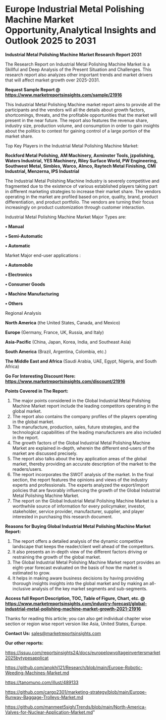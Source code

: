 # Europe Industrial Metal Polishing Machine Market Opportunity,Analytical Insights and Outlook 2025 to 2031

<strong>Industrial Metal Polishing Machine Market Research Report 2031</strong>

The Research Report on Industrial Metal Polishing Machine Market is a Skillful and Deep Analysis of the Present Situation and Challenges. This research report also analyzes other important trends and market drivers that will affect market growth over 2025-2031.

<strong>Request Sample Report @ <a href=https://www.marketreportsinsights.com/sample/21916>https://www.marketreportsinsights.com/sample/21916</a></strong>

This Industrial Metal Polishing Machine market report aims to provide all the participants and the vendors will all the details about growth factors, shortcomings, threats, and the profitable opportunities that the market will present in the near future. The report also features the revenue share, industry size, production volume, and consumption in order to gain insights about the politics to contest for gaining control of a large portion of the market share.

Top Key Players in the Industrial Metal Polishing Machine Market:

<strong>Rockford Metal Polishing, AM Machinery, Axminster Tools, jzpolishing, Waters Industrial, YES Machinery, Riley Surface World, PW Engineering, Southwest Metal, Simbles, Warco, Almco, Raytech Metal Finishing, CMI Industrial, Menzerna, IPS Industrial</strong>

The Industrial Metal Polishing Machine Industry is severely competitive and fragmented due to the existence of various established players taking part in different marketing strategies to increase their market share. The vendors operating in the market are profiled based on price, quality, brand, product differentiation, and product portfolio. The vendors are turning their focus increasingly on product customization through customer interaction.

Industrial Metal Polishing Machine Market Major Types are:

<strong>• Manual

• Semi-Automatic

• Automatic</strong>

Market Major end-user applications :

<strong>• Automobile

• Electronics

• Consumer Goods

• Machine Manufacturing

• Others</strong>

Regional Analysis

</u><strong><b>North America</b></strong> (the United States, Canada, and Mexico)

<strong><b>Europe </b></strong>(Germany, France, UK, Russia, and Italy)

<strong><b>Asia-Pacific</b></strong> (China, Japan, Korea, India, and Southeast Asia)

<strong><b>South America</b></strong> (Brazil, Argentina, Colombia, etc.)

<strong><b>The Middle East and Africa</b></strong> (Saudi Arabia, UAE, Egypt, Nigeria, and South Africa)

<strong>Go For Interesting Discount Here: <a href=https://www.marketreportsinsights.com/discount/21916>https://www.marketreportsinsights.com/discount/21916</a></strong>

<strong>Points Covered in The Report:</strong>
<ol>
  <li>The major points considered in the Global Industrial Metal Polishing Machine Market report include the leading competitors operating in the global market.</li>
  <li>The report also contains the company profiles of the players operating in the global market.</li>
  <li>The manufacture, production, sales, future strategies, and the technological capabilities of the leading manufacturers are also included in the report.</li>
  <li>The growth factors of the Global Industrial Metal Polishing Machine Market are explained in-depth, wherein the different end-users of the market are discussed precisely.</li>
  <li>The report also talks about the key application areas of the global market, thereby providing an accurate description of the market to the readers/users.</li>
  <li>The report incorporates the SWOT analysis of the market. In the final section, the report features the opinions and views of the industry experts and professionals. The experts analyzed the export/import policies that are favorably influencing the growth of the Global Industrial Metal Polishing Machine Market.</li>
  <li>The report on the Global Industrial Metal Polishing Machine Market is a worthwhile source of information for every policymaker, investor, stakeholder, service provider, manufacturer, supplier, and player interested in purchasing this research document.</li>
</ol>
<strong>Reasons for Buying Global Industrial Metal Polishing Machine Market Report:</strong>

<ol>
  <li>The report offers a detailed analysis of the dynamic competitive landscape that keeps the reader/client well ahead of the competitors.</li>
  <li>It also presents an in-depth view of the different factors driving or restraining the growth of the global market.</li>
  <li>The Global Industrial Metal Polishing Machine Market report provides an eight-year forecast evaluated on the basis of how the market is estimated to grow.</li>
  <li>It helps in making aware business decisions by having providing thorough insights insights into the global market and by making an all-inclusive analysis of the key market segments and sub-segments.</li>
</ol>
<strong>Access full Report Description, TOC, Table of Figure, Chart, etc. @ <a href=https://www.marketreportsinsights.com/industry-forecast/global-industrial-metal-polishing-machine-market-growth-2021-21916>https://www.marketreportsinsights.com/industry-forecast/global-industrial-metal-polishing-machine-market-growth-2021-21916</a></strong>


Thanks for reading this article; you can also get individual chapter wise section or region wise report version like Asia, United States, Europe.

<strong>Contact Us:</strong>
sales@marketreportsinsights.com

<strong>Our other reports:</strong>

<a href=https://issuu.com/reportsinsights24/docs/europelowvoltageinvertersmarket2025bytypesapplicat>https://issuu.com/reportsinsights24/docs/europelowvoltageinvertersmarket2025bytypesapplicat</a>

<a href=https://github.com/anokhi121/Research/blob/main/Europe-Robotic-Weeding-Machines-Market.md>https://github.com/anokhi121/Research/blob/main/Europe-Robotic-Weeding-Machines-Market.md</a>

<a href=https://tanomuno.com/illust/489133>https://tanomuno.com/illust/489133</a>

<a href=https://github.com/cargo2301/marketing-strategy/blob/main/Europe-Runway-Baggage-Trolleys-Market.md>https://github.com/cargo2301/marketing-strategy/blob/main/Europe-Runway-Baggage-Trolleys-Market.md</a>

<a href=https://github.com/manmeet5sigh/Trends/blob/main/North-America-Valves-for-Nuclear-Application-Market.md>https://github.com/manmeet5sigh/Trends/blob/main/North-America-Valves-for-Nuclear-Application-Market.md</a>"
